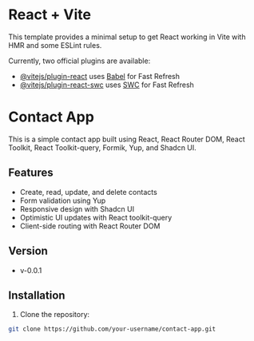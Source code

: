 # React + Vite

This template provides a minimal setup to get React working in Vite with HMR and some ESLint rules.

Currently, two official plugins are available:

- [@vitejs/plugin-react](https://github.com/vitejs/vite-plugin-react/blob/main/packages/plugin-react/README.md) uses [Babel](https://babeljs.io/) for Fast Refresh
- [@vitejs/plugin-react-swc](https://github.com/vitejs/vite-plugin-react-swc) uses [SWC](https://swc.rs/) for Fast Refresh

# Contact App

This is a simple contact app built using React, React Router DOM, React Toolkit, React Toolkit-query, Formik, Yup, and Shadcn UI.

## Features

- Create, read, update, and delete contacts
- Form validation using Yup
- Responsive design with Shadcn UI
- Optimistic UI updates with React toolkit-query
- Client-side routing with React Router DOM

## Version

- v-0.0.1

## Installation

1. Clone the repository:

```bash
git clone https://github.com/your-username/contact-app.git
```
